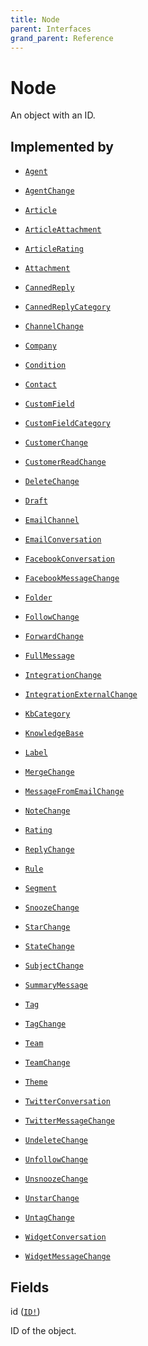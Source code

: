 ```yaml
---
title: Node
parent: Interfaces
grand_parent: Reference
---
```


# Node

An object with an ID.

## Implemented by

- <code><a href="/docs/reference/object/agent">Agent</a></code></li>

- <code><a href="/docs/reference/object/agent_change">AgentChange</a></code></li>

- <code><a href="/docs/reference/object/article">Article</a></code></li>

- <code><a href="/docs/reference/object/article_attachment">ArticleAttachment</a></code></li>

- <code><a href="/docs/reference/object/article_rating">ArticleRating</a></code></li>

- <code><a href="/docs/reference/object/attachment">Attachment</a></code></li>

- <code><a href="/docs/reference/object/canned_reply">CannedReply</a></code></li>

- <code><a href="/docs/reference/object/canned_reply_category">CannedReplyCategory</a></code></li>

- <code><a href="/docs/reference/object/channel_change">ChannelChange</a></code></li>

- <code><a href="/docs/reference/object/company">Company</a></code></li>

- <code><a href="/docs/reference/object/condition">Condition</a></code></li>

- <code><a href="/docs/reference/object/contact">Contact</a></code></li>

- <code><a href="/docs/reference/object/custom_field">CustomField</a></code></li>

- <code><a href="/docs/reference/object/custom_field_category">CustomFieldCategory</a></code></li>

- <code><a href="/docs/reference/object/customer_change">CustomerChange</a></code></li>

- <code><a href="/docs/reference/object/customer_read_change">CustomerReadChange</a></code></li>

- <code><a href="/docs/reference/object/delete_change">DeleteChange</a></code></li>

- <code><a href="/docs/reference/object/draft">Draft</a></code></li>

- <code><a href="/docs/reference/object/email_channel">EmailChannel</a></code></li>

- <code><a href="/docs/reference/object/email_conversation">EmailConversation</a></code></li>

- <code><a href="/docs/reference/object/facebook_conversation">FacebookConversation</a></code></li>

- <code><a href="/docs/reference/object/facebook_message_change">FacebookMessageChange</a></code></li>

- <code><a href="/docs/reference/object/folder">Folder</a></code></li>

- <code><a href="/docs/reference/object/follow_change">FollowChange</a></code></li>

- <code><a href="/docs/reference/object/forward_change">ForwardChange</a></code></li>

- <code><a href="/docs/reference/object/full_message">FullMessage</a></code></li>

- <code><a href="/docs/reference/object/integration_change">IntegrationChange</a></code></li>

- <code><a href="/docs/reference/object/integration_external_change">IntegrationExternalChange</a></code></li>

- <code><a href="/docs/reference/object/kb_category">KbCategory</a></code></li>

- <code><a href="/docs/reference/object/knowledge_base">KnowledgeBase</a></code></li>

- <code><a href="/docs/reference/object/label">Label</a></code></li>

- <code><a href="/docs/reference/object/merge_change">MergeChange</a></code></li>

- <code><a href="/docs/reference/object/message_from_email_change">MessageFromEmailChange</a></code></li>

- <code><a href="/docs/reference/object/note_change">NoteChange</a></code></li>

- <code><a href="/docs/reference/object/rating">Rating</a></code></li>

- <code><a href="/docs/reference/object/reply_change">ReplyChange</a></code></li>

- <code><a href="/docs/reference/object/rule">Rule</a></code></li>

- <code><a href="/docs/reference/object/segment">Segment</a></code></li>

- <code><a href="/docs/reference/object/snooze_change">SnoozeChange</a></code></li>

- <code><a href="/docs/reference/object/star_change">StarChange</a></code></li>

- <code><a href="/docs/reference/object/state_change">StateChange</a></code></li>

- <code><a href="/docs/reference/object/subject_change">SubjectChange</a></code></li>

- <code><a href="/docs/reference/object/summary_message">SummaryMessage</a></code></li>

- <code><a href="/docs/reference/object/tag">Tag</a></code></li>

- <code><a href="/docs/reference/object/tag_change">TagChange</a></code></li>

- <code><a href="/docs/reference/object/team">Team</a></code></li>

- <code><a href="/docs/reference/object/team_change">TeamChange</a></code></li>

- <code><a href="/docs/reference/object/theme">Theme</a></code></li>

- <code><a href="/docs/reference/object/twitter_conversation">TwitterConversation</a></code></li>

- <code><a href="/docs/reference/object/twitter_message_change">TwitterMessageChange</a></code></li>

- <code><a href="/docs/reference/object/undelete_change">UndeleteChange</a></code></li>

- <code><a href="/docs/reference/object/unfollow_change">UnfollowChange</a></code></li>

- <code><a href="/docs/reference/object/unsnooze_change">UnsnoozeChange</a></code></li>

- <code><a href="/docs/reference/object/unstar_change">UnstarChange</a></code></li>

- <code><a href="/docs/reference/object/untag_change">UntagChange</a></code></li>

- <code><a href="/docs/reference/object/widget_conversation">WidgetConversation</a></code></li>

- <code><a href="/docs/reference/object/widget_message_change">WidgetMessageChange</a></code></li>

## Fields

<div class="field-entry ">
  <span id="id" class="field-name anchored">id (<code><a href="/docs/reference/scalar/id">ID!</a></code>)</span>

  <div class="description-wrapper">
   <p>ID of the object.</p>

  </div>
</div>

